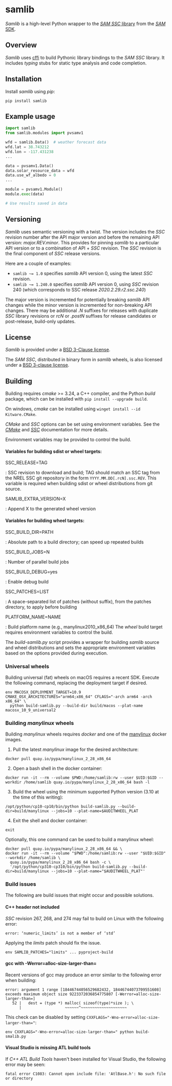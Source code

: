 # samlib

_Samlib_ is a high-level Python wrapper to the [_SAM_ _SSC_ library](https://github.com/NREL/ssc/)
from the [_SAM_ SDK](https://sam.nrel.gov/sdk).


## Overview

_Samlib_ uses [cffi](https://pypi.org/project/cffi/) to build Pythonic library
bindings to the _SAM_ _SSC_ library. It includes _typing_ stubs for static type
analysis and code completion.


## Installation

Install _samlib_ using *pip*:
```shell
pip install samlib
```


## Example usage

```python
import samlib
from samlib.modules import pvsamv1

wfd = samlib.Data()  # weather forecast data
wfd.lat = 38.743212
wfd.lon = -117.431238
...

data = pvsamv1.Data()
data.solar_resource_data = wfd
data.use_wf_albedo = 0
...

module = pvsamv1.Module()
module.exec(data)

# Use results saved in data
```


## Versioning

_Samlib_ uses semantic versioning with a twist. The version includes the _SSC_
revision number after the API major version and before the remaining API
version: _major.REV.minor_. This provides for pinning _samlib_ to a particular
API version or to a combination of API + _SSC_ revision. The _SSC_ revision is
the final component of _SSC_ release versions.

Here are a couple of examples:
* `samlib ~= 1.0` specifies _samlib_ API version 0, using the latest _SSC_ revision.
* `samlib ~= 1.240.0` specifies _samlib_ API version 0, using _SSC_ revision 240
  (which corresponds to SSC release _2020.2.29.r2.ssc.240_)

The major version is incremented for potentially breaking _samlib_ API changes
while the minor version is incremented for non-breaking API changes. There may
be additional _.N_ suffixes for releases with duplicate _SSC_ library revisions
or _rcN_ or _.postN_ suffixes for release candidates or post-release,
build-only updates.


## License

_Samlib_ is provided under a [BSD 3-Clause license](LICENSE).

The _SAM_ _SSC_, distributed in binary form in _samlib_ wheels, is also
licensed under a [BSD 3-clause license](SSC-LICENSE).


## Building

Building requires _cmake_ >= 3.24, a C++ compiler, and the Python _build_
package, which can be installed with `pip install --upgrade build`.

On windows, _cmake_ can be installed using `winget install --id Kitware.CMake`.

_CMake_ and _SSC_ options can be set using environment variables. See the
[_CMake_](https://cmake.org/cmake/help/latest/) and
[_SSC_](https://github.com/NREL/SAM/wiki) documentation for more details.

Environment variables may be provided to control the build.

#### Variables for building sdist or wheel targets:

SSC_RELEASE=TAG

: SSC revision to download and build; TAG should match an SSC tag from the NREL
  SSC git repository in the form `YYYY.MM.DD[.rcN].ssc.REV`. This variable is
  required when building sdist or wheel distributions from git source.

SAMLIB_EXTRA_VERSION=X

: Append X to the generated wheel version

#### Variables for building wheel targets:

SSC_BUILD_DIR=PATH

: Absolute path to a build directory; can speed up repeated builds

SSC_BUILD_JOBS=N

: Number of parallel build jobs

SSC_BUILD_DEBUG=yes

: Enable debug build

SSC_PATCHES=LIST

: A space-separated list of patches (without suffix), from the patches
  directory, to apply before building

PLATFORM_NAME=NAME

: Build platform name (e.g., manylinux2010_x86_64) The _wheel_ build target
  requires environment variables to control the build.

The _build-samlib.py_ script provides a wrapper for building _samlib_ source
and wheel distributions and sets the appropriate environment variables based
on the options provided during execution.


### Universal wheels

Building universal (fat) wheels on macOS requires a recent SDK. Execute the
following command, replacing the deployment target if desired.

```shell
env MACOSX_DEPLOYMENT_TARGET=10.9 CMAKE_OSX_ARCHITECTURES="arm64;x86_64" CFLAGS="-arch arm64 -arch x86_64" \
  python build-samlib.py --build-dir build/macos --plat-name macosx_10_9_universal2
```


### Building *manylinux* wheels

Building *manylinux* wheels requires *docker* and one of the
[manylinux](https://github.com/pypa/manylinux) docker images.

1. Pull the latest *manylinux* image for the desired architecture:
```shell
docker pull quay.io/pypa/manylinux_2_28_x86_64
```
2. Open a bash shell in the docker container:
```shell
docker run -it --rm --volume $PWD:/home/samlib:rw --user $UID:$GID --workdir /home/samlib quay.io/pypa/manylinux_2_28_x86_64 bash -l
```
3. Build the wheel using the minimum supported Python version (3.10 at the time of this writing):
```shell
/opt/python/cp10-cp10/bin/python build-samlib.py --build-dir=build/manylinux --jobs=10 --plat-name=$AUDITWHEEL_PLAT
```
4. Exit the shell and docker container:
```shell
exit
```

Optionally, this one command can be used to build a manylinux wheel:
```shell
docker pull quay.io/pypa/manylinux_2_28_x86_64 && \
docker run -it --rm --volume "$PWD":/home/samlib:rw --user "$UID:$GID" --workdir /home/samlib \
  quay.io/pypa/manylinux_2_28_x86_64 bash -c \
  '/opt/python/cp310-cp310/bin/python build-samlib.py --build-dir=build/manylinux --jobs=10 --plat-name="$AUDITWHEEL_PLAT"'
```


### Build issues

The following are build issues that might occur and possible solutions.

#### <limits> C++ header not included

_SSC_ revision 267, 268, and 274 may fail to build on Linux with the following error:

```
error: ‘numeric_limits’ is not a member of ‘std’
```

Applying the _limits_ patch should fix the issue.

```shell
env SAMLIB_PATCHES="limits" ... pyproject-build
```

#### gcc with -Werror=alloc-size-larger-than=

Recent versions of gcc may produce an error similar to the following error when building:

```
error: argument 1 range [18446744056529682432, 18446744073709551608] exceeds maximum object size 9223372036854775807 [-Werror=alloc-size-larger-than=]
   52 |   dest = (type *) malloc( sizeof(type)*size ); \
      |                   ~~~~~~^~~~~~~~~~~~~~~~~~~~~
```

This check can be disabled by setting `CXXFLAGS="-Wno-error=alloc-size-larger-than="`:

```shell
env CXXFLAGS="-Wno-error=alloc-size-larger-than=" python build-smalib.py
```

#### Visual Studio is missing ATL build tools

If _C++ ATL Build Tools_ haven't been installed for Visual Studio, the following error may be seen:

```
fatal error C1083: Cannot open include file: 'AtlBase.h': No such file or directory
```
